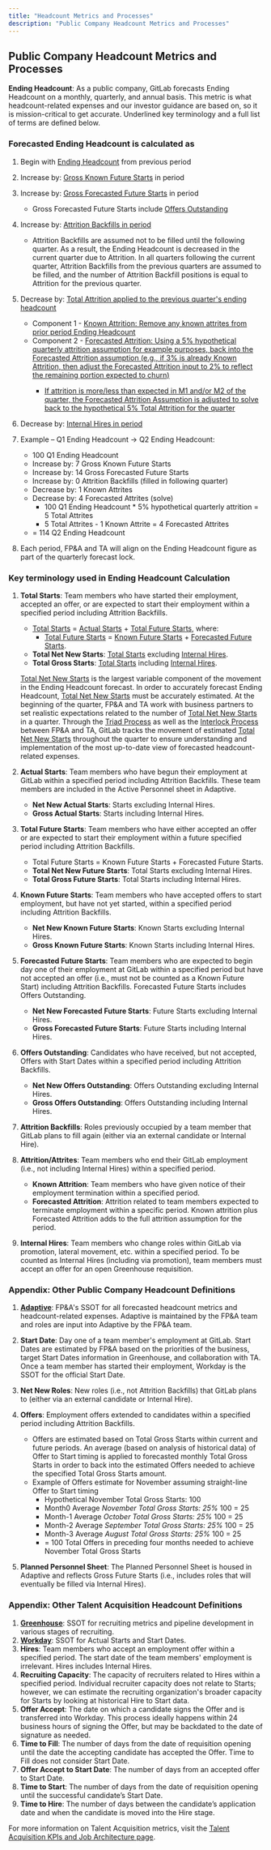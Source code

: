 ```yaml
---
title: "Headcount Metrics and Processes"
description: "Public Company Headcount Metrics and Processes"
---
```


## Public Company Headcount Metrics and Processes

**Ending Headcount**: As a public company, GitLab forecasts Ending Headcount on a monthly, quarterly, and annual basis. This metric is what headcount-related expenses and our investor guidance are based on, so it is mission-critical to get accurate. Underlined key terminology and a full list of terms are defined below.

### Forecasted Ending Headcount is calculated as

1. Begin with <ins>Ending Headcount</ins> from previous period
1. Increase by: <ins>Gross Known Future Starts</ins> in period
1. Increase by: <ins>Gross Forecasted Future Starts</ins> in period
   - Gross Forecasted Future Starts include <ins>Offers Outstanding<ins>
1. Increase by: <ins>Attrition Backfills<ins> in period
   - Attrition Backfills are assumed not to be filled until the following quarter. As a result, the Ending Headcount is decreased in the current quarter due to Attrition. In all quarters following the current quarter, Attrition Backfills from the previous quarters are assumed to be filled, and the number of Attrition Backfill positions is equal to Attrition for the previous quarter.
1. Decrease by: <ins>Total Attrition<ins> applied to the previous quarter's ending headcount
   - Component 1 - <ins>Known Attrition<ins>: Remove any known attrites from prior period Ending Headcount
   - Component 2 - <ins>Forecasted Attrition<ins>: Using a 5% hypothetical quarterly attrition assumption for example purposes, back into the Forecasted Attrition assumption (e.g., if 3% is already Known Attrition, then adjust the Forecasted Attrition input to 2% to reflect the remaining portion expected to churn)
      - If attrition is more/less than expected in M1 and/or M2 of the quarter, the Forecasted Attrition Assumption is adjusted to solve back to the hypothetical 5% Total Attrition for the quarter
1. Decrease by: <ins>Internal Hires<ins> in period
1. Example – Q1 Ending Headcount → Q2 Ending Headcount:
   - 100 Q1 Ending Headcount
   - Increase by: 7 Gross Known Future Starts
   - Increase by: 14 Gross Forecasted Future Starts
   - Increase by: 0 Attrition Backfills (filled in following quarter)
   - Decrease by: 1 Known Attrites
   - Decrease by: 4 Forecasted Attrites (solve)
      - 100 Q1 Ending Headcount * 5% hypothetical quarterly attrition = 5 Total Attrites
      - 5 Total Attrites - 1 Known Attrite = 4 Forecasted Attrites
   - = 114 Q2 Ending Headcount

1. Each period, FP&A and TA will align on the Ending Headcount figure as part of the quarterly forecast lock.

### Key terminology used in Ending Headcount Calculation

1. **Total Starts**: Team members who have started their employment, accepted an offer, or are expected to start their employment within a specified period including Attrition Backfills.
   - <ins>Total Starts</ins> = <ins>Actual Starts</ins> + <ins>Total Future Starts</ins>, where:
      - <ins>Total Future Starts</ins> = <ins>Known Future Starts</ins> + <ins>Forecasted Future Starts</ins>.
   - **Total Net New Starts**: <ins>Total Starts</ins> excluding <ins>Internal Hires</ins>.
   - **Total Gross Starts**: <ins>Total Starts</ins> including <ins>Internal Hires</ins>.

   <ins>Total Net New Starts</ins> is the largest variable component of the movement in the Ending Headcount forecast. In order to accurately forecast Ending Headcount, <ins>Total Net New Starts</ins> must be accurately estimated. At the beginning of the quarter, FP&A and TA work with business partners to set realistic expectations related to the number of <ins>Total Net New Starts</ins> in a quarter. Through the [Triad Process](/handbook/hiring/talent-acquisition-framework/triadprocess/) as well as the [Interlock Process](/handbook/finance/financial-planning-and-analysis/#finance-business-partners--talent-acquisition-managers-forecast-interlock) between FP&A and TA, GitLab tracks the movement of estimated <ins>Total Net New Starts</ins> throughout the quarter to ensure understanding and implementation of the most up-to-date view of forecasted headcount-related expenses.

1. **Actual Starts**: Team members who have begun their employment at GitLab within a specified period including Attrition Backfills. These team members are included in the Active Personnel sheet in Adaptive.
   - **Net New Actual Starts**: Starts excluding Internal Hires.
   - **Gross Actual Starts**: Starts including Internal Hires.

1. **Total Future Starts**: Team members who have either accepted an offer or are expected to start their employment within a future specified period including Attrition Backfills.
   - Total Future Starts = Known Future Starts + Forecasted Future Starts.
   - **Total Net New Future Starts**: Total Starts excluding Internal Hires.
   - **Total Gross Future Starts**: Total Starts including Internal Hires.

1. **Known Future Starts**: Team members who have accepted offers to start employment, but have not yet started, within a specified period including Attrition Backfills.
      - **Net New Known Future Starts**: Known Starts excluding Internal Hires.
      - **Gross Known Future Starts**: Known Starts including Internal Hires.

1. **Forecasted Future Starts**: Team members who are expected to begin day one of their employment at GitLab within a specified period but have not accepted an offer (i.e., must not be counted as a Known Future Start) including Attrition Backfills. Forecasted Future Starts includes Offers Outstanding.
      - **Net New Forecasted Future Starts**: Future Starts excluding Internal Hires.
      - **Gross Forecasted Future Starts**: Future Starts including Internal Hires.

1. **Offers Outstanding**: Candidates who have received, but not accepted, Offers with Start Dates within a specified period including Attrition Backfills.
      - **Net New Offers Outstanding**: Offers Outstanding excluding Internal Hires.
      - **Gross Offers Outstanding**: Offers Outstanding including Internal Hires.

1. **Attrition Backfills**: Roles previously occupied by a team member that GitLab plans to fill again (either via an external candidate or Internal Hire).

1. **Attrition/Attrites**: Team members who end their GitLab employment (i.e., not including Internal Hires) within a specified period.
     - **Known Attrition**: Team members who have given notice of their employment termination within a specified period.
     - **Forecasted Attrition**: Attrition related to team members expected to terminate employment within a specific period. Known attrition plus Forecasted Attrition adds to the full attrition assumption for the period.

1. **Internal Hires**: Team members who change roles within GitLab via promotion, lateral movement, etc. within a specified period. To be counted as Internal Hires (including via promotion), team members must accept an offer for an open Greenhouse requisition.

### Appendix: Other Public Company Headcount Definitions

1. [**Adaptive**](../financial-planning-and-analysis/adaptive-insights/): FP&A's SSOT for all forecasted headcount metrics and headcount-related expenses. Adaptive is maintained by the FP&A team and roles are input into Adaptive by the FP&A team.

1. **Start Date**: Day one of a team member's employment at GitLab. Start Dates are estimated by FP&A based on the priorities of the business, target Start Dates information in Greenhouse, and collaboration with TA. Once a team member has started their employment, Workday is the SSOT for the official Start Date.

1. **Net New Roles**: New roles (i.e., not Attrition Backfills) that GitLab plans to (either via an external candidate or Internal Hire).

1. **Offers**: Employment offers extended to candidates within a specified period including Attrition Backfills.

   - Offers are estimated based on Total Gross Starts within current and future periods. An average (based on analysis of historical data) of Offer to Start timing is applied to forecasted monthly Total Gross Starts in order to back into the estimated Offers needed to achieve the specified Total Gross Starts amount.
   - Example of Offers estimate for November assuming straight-line Offer to Start timing
      - Hypothetical November Total Gross Starts: 100
      - Month0 Average *November Total Gross Starts: 25%* 100 = 25
      - Month-1 Average *October Total Gross Starts: 25%* 100 = 25
      - Month-2 Average *September Total Gross Starts: 25%* 100 = 25
      - Month-3 Average *August Total Gross Starts: 25%* 100 = 25
      - = 100 Total Offers in preceding four months needed to achieve November Total Gross Starts

1. **Planned Personnel Sheet**: The Planned Personnel Sheet is housed in Adaptive and reflects Gross Future Starts (i.e., includes roles that will eventually be filled via Internal Hires).

### Appendix: Other Talent Acquisition Headcount Definitions

1. [**Greenhouse**](/handbook/hiring/greenhouse/): SSOT for recruiting metrics and pipeline development in various stages of recruiting.
1. [**Workday**](/handbook/people-group/workday-guide/): SSOT for Actual Starts and Start Dates.
1. **Hires**: Team members who accept an employment offer within a specified period. The start date of the team members' employment is irrelevant. Hires includes Internal Hires.
1. **Recruiting Capacity**: The capacity of recruiters related to Hires within a specified period. Individual recruiter capacity does not relate to Starts; however, we can estimate the recruiting organization's broader capacity for Starts by looking at historical Hire to Start data.
1. **Offer Accept**: The date on which a candidate signs the Offer and is transferred into Workday. This process ideally happens within 24 business hours of signing the Offer, but may be backdated to the date of signature as needed.
1. **Time to Fill**: The number of days from the date of requisition opening until the date the accepting candidate has accepted the Offer. Time to Fill does not consider Start Date.
1. **Offer Accept to Start Date**: The number of days from an accepted offer to Start Date.
1. **Time to Start**: The number of days from the date of requisition opening until the successful candidate’s Start Date.
1. **Time to Hire**: The number of days between the candidate’s application date and when the candidate is moved into the Hire stage.

For more information on Talent Acquisition metrics, visit the [Talent Acquisition KPIs and Job Architecture page](https://internal.gitlab.com/handbook/people-group/talent-acquisition/key-performance-indicators/).

